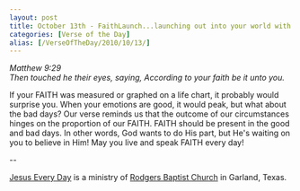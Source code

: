 ```yaml
---
layout: post
title: October 13th - FaithLaunch...launching out into your world with
categories: [Verse of the Day]
alias: [/VerseOfTheDay/2010/10/13/]
---
```


_Matthew 9:29  
Then touched he their eyes, saying, According to your faith be it
unto you._

If your FAITH was measured or graphed on a life chart, it probably
would surprise you. When your emotions are good, it would peak, but
what about the bad days? Our verse reminds us that the outcome of our
circumstances hinges on the proportion of our FAITH. FAITH should be
present in the good and bad days. In other words, God wants to do His
part, but He's waiting on you to believe in Him! May you live and
speak FAITH every day!

 --

<a href=http://jesuseveryday.net>Jesus Every Day</a> is a ministry of <a href=http://rodgersbaptist.net>Rodgers Baptist Church</a> in Garland, Texas.
